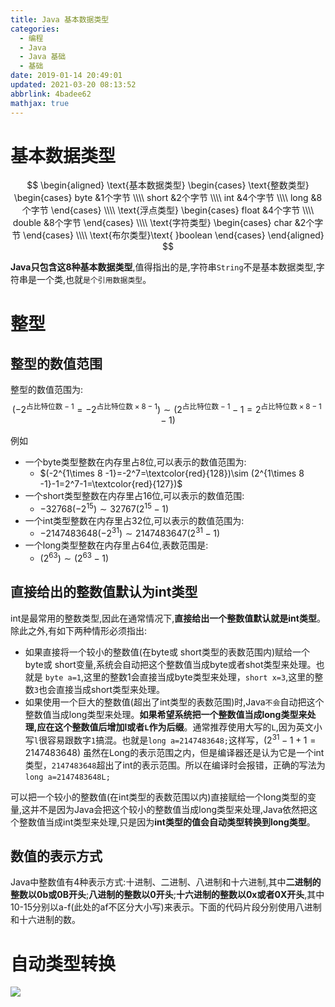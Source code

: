 ```yaml
---
title: Java 基本数据类型
categories: 
  - 编程
  - Java
  - Java 基础
  - 基础
date: 2019-01-14 20:49:01
updated: 2021-03-20 08:13:52
abbrlink: 4badee62
mathjax: true
---
```

# 基本数据类型
$$
\begin{aligned}
    \text{基本数据类型}
    \begin{cases}
        \text{整数类型}
        \begin{cases}
            byte &1个字节 \\\\
            short &2个字节 \\\\
            int &4个字节 \\\\
            long &8个字节
        \end{cases} \\\\
        \text{浮点类型}
        \begin{cases}
            float &4个字节 \\\\
            double &8个字节
        \end{cases} \\\\
        \text{字符类型}
        \begin{cases}
            char &2个字节
        \end{cases} \\\\
        \text{布尔类型}\text{  }boolean
    \end{cases}
\end{aligned}
$$

**Java只包含这8种基本数据类型**,值得指出的是,字符串`String`不是基本数据类型,字符串是一个类,也就`是个引用数据类型`。
# 整型
## 整型的数值范围
整型的数值范围为:
$$
(-2^{\text{占比特位数}-1}=-2^{\text{占比特位数}\times 8-1})\sim (2^{\text{占比特位数}-1}-1=2^{\text{占比特位数}\times 8-1}-1)
$$

例如
- 一个byte类型整数在内存里占$8$位,可以表示的数值范围为:
  - $(-2^{1\times 8 -1}=-2^7=\textcolor{red}{128})\sim (2^{1\times 8 -1}-1=2^7-1=\textcolor{red}{127})$
- 一个short类型整数在内存里占$16$位,可以表示的数值范围:
  - $-32768(-2^{15})\sim 32767(2^{15}-1)$
- 一个int类型整数在内存里占$32$位,可以表示的数值范围为:
  - $-2147483648(-2^{31})\sim 2147483647(2^{31}-1)$
- 一个long类型整数在内存里占$64$位,表数范围是:
  - $(2^{63})\sim (2^{63}-1)$

## 直接给出的整数值默认为int类型
int是最常用的整数类型,因此在通常情况下,**直接给出一个整数值默认就是int类型**。除此之外,有如下两种情形必须指出:
- 如果直接将一个较小的整数值(在byte或 short类型的表数范围内)赋给一个byte或 short变量,系统会自动把这个整数值当成byte或者shot类型来处理。也就是 `byte a=1`,这里的整数1会直接当成byte类型来处理，`short x=3`,这里的整数`3`也会直接当成short类型来处理。
- 如果使用一个巨大的整数值(超出了int类型的表数范围)时,Java`不会`自动把这个整数值当成long类型来处理。**如果希望系统把一个整数值当成long类型来处理,应在这个整数值后增加l或者`L`作为后缀**。通常推荐使用大写的`L`,因为英文小写`l`很容易跟数字`1`搞混。也就是`long a=2147483648;`这样写，$(2^{31}-1+1=2147483648)$ 虽然在Long的表示范围之内，但是编译器还是认为它是一个int类型，`2147483648`超出了int的表示范围。所以在编译时会报错，正确的写法为`long a=2147483648L;`

可以把一个较小的整数值(在int类型的表数范围以内)直接赋给一个long类型的变量,这并不是因为Java会把这个较小的整数值当成long类型来处理,Java依然把这个整数值当成int类型来处理,只是因为**int类型的值会自动类型转换到long类型**。
## 数值的表示方式
Java中整数值有4种表示方式:十进制、二进制、八进制和十六进制,其中**二进制的整数以0b或0B开头**;**八进制的整数以0开头**;**十六进制的整数以0x或者0X开头**,其中10-15分别以a-f(此处的af不区分大小写)来表示。下面的代码片段分别使用八进制和十六进制的数。

# 自动类型转换
![](https://image-1257720033.cos.ap-shanghai.myqcloud.com/blog/Java/ShuJuLeiXing/1.png)
